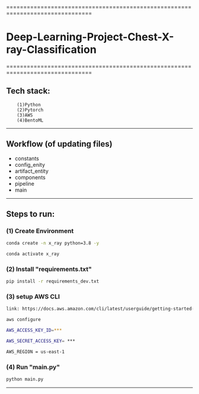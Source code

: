 ===============================================================================
# Deep-Learning-Project-Chest-X-ray-Classification
===============================================================================
## Tech stack:
        (1)Python
        (2)Pytorch
        (3)AWS
        (4)BentoML
-------------------------------------------------------------------------------
## Workflow (of updating files)

- constants
- config_enity
- artifact_entity
- components
- pipeline
- main
-------------------------------------------------------------------------------

## Steps to run:

### (1) Create Environment
```bash
conda create -n x_ray python=3.8 -y
```
```bash
conda activate x_ray
```

### (2) Install "requirements.txt"
```bash
pip install -r requirements_dev.txt
```

### (3) setup AWS CLI
```bash
link: https://docs.aws.amazon.com/cli/latest/userguide/getting-started-install.html

```
```bash
aws configure
```
```bash
AWS_ACCESS_KEY_ID=***

AWS_SECRET_ACCESS_KEY= ***

AWS_REGION = us-east-1
```

### (4) Run "main.py"
```bash
python main.py
```
-------------------------------------------------------------------------------